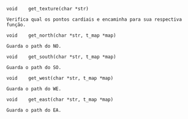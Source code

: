 
```
void	get_texture(char *str)
```
	Verifica qual os pontos cardiais e encaminha para sua respectiva função.

```
void	get_north(char *str, t_map *map)
```
	Guarda o path do NO.

```
void	get_south(char *str, t_map *map)
```
	Guarda o path do SO.

```
void	get_west(char *str, t_map *map)
```
	Guarda o path do WE.

```
void	get_east(char *str, t_map *map)
```
	Guarda o path do EA.
